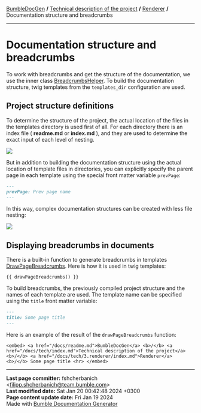 [BumbleDocGen](../../README.md) **/**
[Technical description of the project](../readme.md) **/**
[Renderer](readme.md) **/**
Documentation structure and breadcrumbs

---


# Documentation structure and breadcrumbs

To work with breadcrumbs and get the structure of the documentation, we use the inner class [BreadcrumbsHelper](classes/BreadcrumbsHelper.md).
To build the documentation structure, twig templates from the `templates_dir` configuration are used.

## Project structure definitions

To determine the structure of the project, the actual location of the files in the templates directory is used first of all.
For each directory there is an index file ( <b>readme.md</b> or <b>index.md</b> ), and they are used to determine the exact input of each level of nesting.

<img src="../../assets/doc_structure.png">

But in addition to building the documentation structure using the actual location of template files in directories,
you can explicitly specify the parent page in each template using the special front matter variable `prevPage`:

```markdown
---
prevPage: Prev page name
---
```

In this way, complex documentation structures can be created with less file nesting:

<img src="../../assets/doc_structure2.png">

## Displaying breadcrumbs in documents

There is a built-in function to generate breadcrumbs in templates [DrawPageBreadcrumbs](classes/DrawPageBreadcrumbs_2.md).
Here is how it is used in twig templates:

```twig
{{ drawPageBreadcrumbs() }}
```

To build breadcrumbs, the previously compiled project structure and the names of each template are used.
The template name can be specified using the `title` front matter variable:

```markdown
---
title: Some page title
---
```

Here is an example of the result of the `drawPageBreadcrumbs` function:

```twig
<embed> <a href="/docs/readme.md">BumbleDocGen</a> <b>/</b> <a href="/docs/tech/index.md">Technical description of the project</a> <b>/</b> <a href="/docs/tech/3.renderer/index.md">Renderer</a> <b>/</b> Some page title <hr> </embed>
```


---

**Last page committer:** fshcherbanich &lt;filipp.shcherbanich@team.bumble.com&gt;<br>**Last modified date:**   Sat Jan 20 00:42:48 2024 +0300<br>**Page content update date:** Fri Jan 19 2024<br>Made with [Bumble Documentation Generator](https://github.com/bumble-tech/bumble-doc-gen/blob/master/docs/README.md)